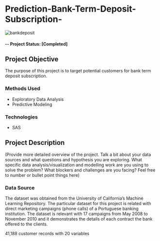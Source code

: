 # Prediction-Bank-Term-Deposit-Subscription-

![bankdeposit](https://user-images.githubusercontent.com/49653689/94882718-be287680-0436-11eb-85b8-18392952e129.png)

#### -- Project Status: [Completed]

## Project Objective
The purpose of this project is to target potential customers for bank term deposit subscription.

### Methods Used
* Exploratory Data Analysis
* Predictive Modeling

### Technologies
* SAS

## Project Description
(Provide more detailed overview of the project.  Talk a bit about your data sources and what questions and hypothesis you are exploring. What specific data analysis/visualization and modelling work are you using to solve the problem? What blockers and challenges are you facing?  Feel free to number or bullet point things here)

### Data Source

The dataset was obtained from the University of California’s Machine Learning Repository. The particular dataset for this project is related with direct marketing campaigns (phone calls) of a Portuguese banking institution. The dataset is relevant with 17 campaigns from May 2008 to November 2010 and it demonstrates the details of each contract the bank offered to the clients.

41,188 customer records with 20 variables

### 


### 
